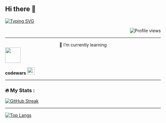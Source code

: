 ## Hi there 👋

<!--
**VitaliMay/VitaliMay** is a ✨ _special_ ✨ repository because its `README.md` (this file) appears on your GitHub profile.

Here are some ideas to get you started:

- 🔭 I’m currently working on ...
- 🌱 I’m currently learning ...
- 👯 I’m looking to collaborate on ...
- 🤔 I’m looking for help with ...
- 💬 Ask me about ...
- 📫 How to reach me: ...
- 😄 Pronouns: ...
- ⚡ Fun fact: ...
-->

[![Typing SVG](https://readme-typing-svg.demolab.com?font=Fira+Code&weight=600&size=26&pause=1000&color=A52A2AA6&vCenter=true&multiline=true&width=600&height=60&lines=I+am+Front-end+Developer+(Entry+Level))](https://vitalimay.github.io/rsschool-cv/)

<div align="right">
  <img src="https://komarev.com/ghpvc/?username=VitaliMay&style=flat-square&color=blue" alt="Profile views"/>
</div>

----

<div align="center">🌱 I’m currently learning</div>
<div id="header" align="left">
  <img src="https://i.giphy.com/media/v1.Y2lkPTc5MGI3NjExNXptMzdqYjZjOXJ5ZHIzOGJjbDJ6Z2Y5NXU1bmhnaXY5MGo1eXpsdyZlcD12MV9pbnRlcm5hbF9naWZfYnlfaWQmY3Q9cw/ejfEZhz0nh2kR0SZzn/giphy.gif" width="50"/>
</div>

**codewars**
<a href="https://www.codewars.com/users/VitaliMay">
  <img src="https://www.codewars.com/users/VitaliMay/badges/large" height="24">
</a>

----

### 🔥 My Stats :
<!-- ### :fire: My Stats : -->

[![GitHub Streak](http://github-readme-streak-stats.herokuapp.com?user=VitaliMay&theme=shadow-orange)](https://git.io/streak-stats)  

----

[![Top Langs](https://github-readme-stats.vercel.app/api/top-langs/?username=vitalimay&theme=shadow_red)](https://github.com/anuraghazra/github-readme-stats)
